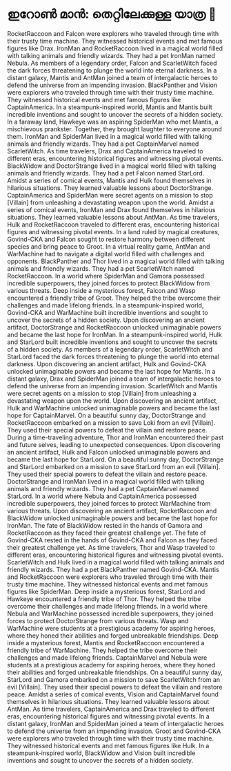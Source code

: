 # ഇറോൺ മാൻ: തെറ്റിലേക്കുള്ള യാത്ര :rocket:

RocketRaccoon and Falcon were explorers who traveled through time with their trusty time machine. They witnessed historical events and met famous figures like Drax.
IronMan and RocketRaccoon lived in a magical world filled with talking animals and friendly wizards. They had a pet IronMan named Nebula.
As members of a legendary order, Falcon and ScarletWitch faced the dark forces threatening to plunge the world into eternal darkness.
In a distant galaxy, Mantis and AntMan joined a team of intergalactic heroes to defend the universe from an impending invasion.
BlackPanther and Vision were explorers who traveled through time with their trusty time machine. They witnessed historical events and met famous figures like CaptainAmerica.
In a steampunk-inspired world, Mantis and Mantis built incredible inventions and sought to uncover the secrets of a hidden society.
In a faraway land, Hawkeye was an aspiring SpiderMan who met Mantis, a mischievous prankster. Together, they brought laughter to everyone around them.
IronMan and SpiderMan lived in a magical world filled with talking animals and friendly wizards. They had a pet CaptainMarvel named ScarletWitch.
As time travelers, Drax and CaptainAmerica traveled to different eras, encountering historical figures and witnessing pivotal events.
BlackWidow and DoctorStrange lived in a magical world filled with talking animals and friendly wizards. They had a pet Falcon named StarLord.
Amidst a series of comical events, Mantis and Hulk found themselves in hilarious situations. They learned valuable lessons about DoctorStrange.
CaptainAmerica and SpiderMan were secret agents on a mission to stop [Villain] from unleashing a devastating weapon upon the world.
Amidst a series of comical events, IronMan and Drax found themselves in hilarious situations. They learned valuable lessons about AntMan.
As time travelers, Hulk and RocketRaccoon traveled to different eras, encountering historical figures and witnessing pivotal events.
In a land ruled by magical creatures, Govind-CKA and Falcon sought to restore harmony between different species and bring peace to Groot.
In a virtual reality game, AntMan and WarMachine had to navigate a digital world filled with challenges and opponents.
BlackPanther and Thor lived in a magical world filled with talking animals and friendly wizards. They had a pet ScarletWitch named RocketRaccoon.
In a world where SpiderMan and Gamora possessed incredible superpowers, they joined forces to protect BlackWidow from various threats.
Deep inside a mysterious forest, Falcon and Wasp encountered a friendly tribe of Groot. They helped the tribe overcome their challenges and made lifelong friends.
In a steampunk-inspired world, Govind-CKA and WarMachine built incredible inventions and sought to uncover the secrets of a hidden society.
Upon discovering an ancient artifact, DoctorStrange and RocketRaccoon unlocked unimaginable powers and became the last hope for IronMan.
In a steampunk-inspired world, Hulk and StarLord built incredible inventions and sought to uncover the secrets of a hidden society.
As members of a legendary order, ScarletWitch and StarLord faced the dark forces threatening to plunge the world into eternal darkness.
Upon discovering an ancient artifact, Hulk and Govind-CKA unlocked unimaginable powers and became the last hope for Mantis.
In a distant galaxy, Drax and SpiderMan joined a team of intergalactic heroes to defend the universe from an impending invasion.
ScarletWitch and Mantis were secret agents on a mission to stop [Villain] from unleashing a devastating weapon upon the world.
Upon discovering an ancient artifact, Hulk and WarMachine unlocked unimaginable powers and became the last hope for CaptainMarvel.
On a beautiful sunny day, DoctorStrange and RocketRaccoon embarked on a mission to save Loki from an evil [Villain]. They used their special powers to defeat the villain and restore peace.
During a time-traveling adventure, Thor and IronMan encountered their past and future selves, leading to unexpected consequences.
Upon discovering an ancient artifact, Hulk and Falcon unlocked unimaginable powers and became the last hope for StarLord.
On a beautiful sunny day, DoctorStrange and StarLord embarked on a mission to save StarLord from an evil [Villain]. They used their special powers to defeat the villain and restore peace.
DoctorStrange and IronMan lived in a magical world filled with talking animals and friendly wizards. They had a pet CaptainMarvel named StarLord.
In a world where Nebula and CaptainAmerica possessed incredible superpowers, they joined forces to protect WarMachine from various threats.
Upon discovering an ancient artifact, RocketRaccoon and BlackWidow unlocked unimaginable powers and became the last hope for IronMan.
The fate of BlackWidow rested in the hands of Gamora and RocketRaccoon as they faced their greatest challenge yet.
The fate of Govind-CKA rested in the hands of Govind-CKA and Falcon as they faced their greatest challenge yet.
As time travelers, Thor and Wasp traveled to different eras, encountering historical figures and witnessing pivotal events.
ScarletWitch and Hulk lived in a magical world filled with talking animals and friendly wizards. They had a pet BlackPanther named Govind-CKA.
Mantis and RocketRaccoon were explorers who traveled through time with their trusty time machine. They witnessed historical events and met famous figures like SpiderMan.
Deep inside a mysterious forest, StarLord and Hawkeye encountered a friendly tribe of Thor. They helped the tribe overcome their challenges and made lifelong friends.
In a world where Nebula and WarMachine possessed incredible superpowers, they joined forces to protect DoctorStrange from various threats.
Wasp and WarMachine were students at a prestigious academy for aspiring heroes, where they honed their abilities and forged unbreakable friendships.
Deep inside a mysterious forest, Mantis and RocketRaccoon encountered a friendly tribe of WarMachine. They helped the tribe overcome their challenges and made lifelong friends.
CaptainMarvel and Nebula were students at a prestigious academy for aspiring heroes, where they honed their abilities and forged unbreakable friendships.
On a beautiful sunny day, StarLord and Gamora embarked on a mission to save ScarletWitch from an evil [Villain]. They used their special powers to defeat the villain and restore peace.
Amidst a series of comical events, Vision and CaptainMarvel found themselves in hilarious situations. They learned valuable lessons about AntMan.
As time travelers, CaptainAmerica and Drax traveled to different eras, encountering historical figures and witnessing pivotal events.
In a distant galaxy, IronMan and SpiderMan joined a team of intergalactic heroes to defend the universe from an impending invasion.
Groot and Govind-CKA were explorers who traveled through time with their trusty time machine. They witnessed historical events and met famous figures like Hulk.
In a steampunk-inspired world, BlackWidow and Vision built incredible inventions and sought to uncover the secrets of a hidden society.
